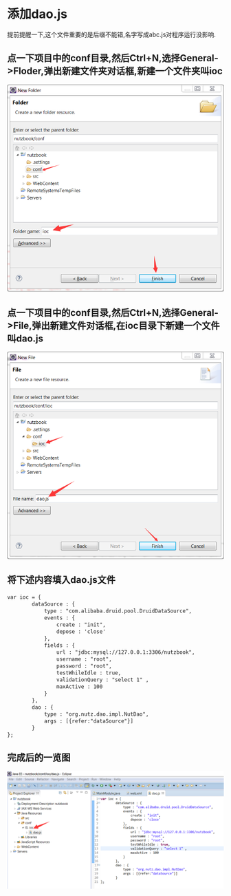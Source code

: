 # 添加dao.js

提前提醒一下,这个文件重要的是后缀不能错,名字写成abc.js对程序运行没影响.

## 点一下项目中的conf目录,然后Ctrl+N,选择General->Floder,弹出新建文件夹对话框,新建一个文件夹叫ioc

![新建ioc文件夹](images/add_daojson_1.png)

## 点一下项目中的conf目录,然后Ctrl+N,选择General->File,弹出新建文件对话框,在ioc目录下新建一个文件叫dao.js


![新建dao.json文件](images/add_daojson_2.png)

## 将下述内容填入dao.js文件

```
var ioc = {
	    dataSource : {
	        type : "com.alibaba.druid.pool.DruidDataSource",
	        events : {
	        	create : "init",
	            depose : 'close'
	        },
	        fields : {
	            url : "jdbc:mysql://127.0.0.1:3306/nutzbook",
	            username : "root",
	            password : "root",
	            testWhileIdle : true,
	            validationQuery : "select 1" ,
	            maxActive : 100
	        }
	    },
	    dao : {
	    	type : "org.nutz.dao.impl.NutDao",
	    	args : [{refer:"dataSource"}]
	    }
};
```

## 完成后的一览图

![新建dao.json文件](images/add_daojson_3.png)